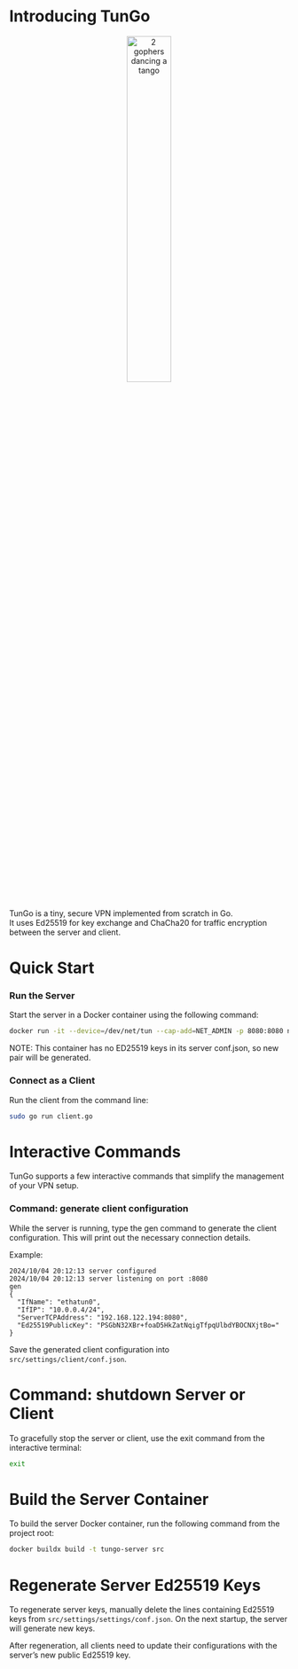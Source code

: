# Introducing TunGo

<p align="center">
  <img 
alt="2 gophers dancing a tango"
src="https://i.ibb.co/K7yzDf6/DALL-E-2024-10-04-20-18-51-A-minimalist-logo-featuring-two-Go-language-mascots-dancing-tango-togethe.webp" width="40%"/>
</p>

TunGo is a tiny, secure VPN implemented from scratch in Go.  
It uses Ed25519 for key exchange and ChaCha20 for traffic encryption between the server and client.

# Quick Start

### Run the Server

Start the server in a Docker container using the following command:

```bash
docker run -it --device=/dev/net/tun --cap-add=NET_ADMIN -p 8080:8080 nlipatov/tungo:tungo-server
```
NOTE: This container has no ED25519 keys in its server conf.json, so new pair will be generated.

### Connect as a Client

Run the client from the command line:

```bash
sudo go run client.go
```

# Interactive Commands

TunGo supports a few interactive commands that simplify the management of your VPN setup.

### Command: generate client configuration

While the server is running, type the gen command to generate the client configuration. 
This will print out the necessary connection details.

Example:
```
2024/10/04 20:12:13 server configured
2024/10/04 20:12:13 server listening on port :8080
gen
{
  "IfName": "ethatun0",
  "IfIP": "10.0.0.4/24",
  "ServerTCPAddress": "192.168.122.194:8080",
  "Ed25519PublicKey": "PSGbN32XBr+foaD5HkZatNqigTfpqUlbdYBOCNXjtBo="
}
```

Save the generated client configuration into `src/settings/client/conf.json`.

# Command: shutdown Server or Client

To gracefully stop the server or client, use the exit command from the interactive terminal:

```bash
exit
```

# Build the Server Container

To build the server Docker container, run the following command from the project root:

```bash
docker buildx build -t tungo-server src
```

# Regenerate Server Ed25519 Keys

To regenerate server keys, manually delete the lines containing Ed25519 keys from `src/settings/settings/conf.json`.
On the next startup, the server will generate new keys.

After regeneration, all clients need to update their configurations with the server’s new public Ed25519 key.
